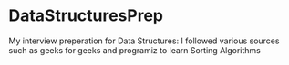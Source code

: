 # DataStructuresPrep
My interview preperation for Data Structures:
I followed various sources such as geeks for geeks and programiz to learn Sorting Algorithms

